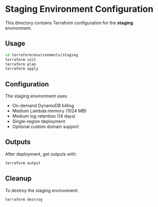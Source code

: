 # Staging Environment Configuration

This directory contains Terraform configuration for the **staging** environment.

## Usage

```bash
cd terraform/environments/staging
terraform init
terraform plan
terraform apply
```

## Configuration

The staging environment uses:
- On-demand DynamoDB billing
- Medium Lambda memory (1024 MB)
- Medium log retention (14 days)
- Single-region deployment
- Optional custom domain support

## Outputs

After deployment, get outputs with:
```bash
terraform output
```

## Cleanup

To destroy the staging environment:
```bash
terraform destroy
```
